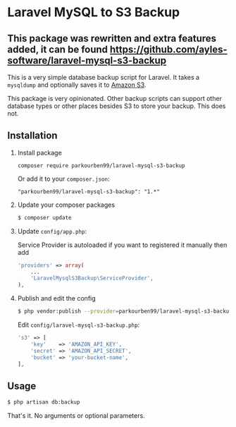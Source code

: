 # Laravel MySQL to S3 Backup

## This package was rewritten and extra features added, it can be found https://github.com/ayles-software/laravel-mysql-s3-backup

This is a very simple database backup script for Laravel. It takes a `mysqldump` and optionally saves it to [Amazon S3](http://aws.amazon.com/s3/).

This package is very opinionated. Other backup scripts can support other database types or other places besides S3 to store your backup. This does not.

## Installation

1. Install package

    ```composer require parkourben99/laravel-mysql-s3-backup```
      
    Or add it to your `composer.json`:
    ```
    "parkourben99/laravel-mysql-s3-backup": "1.*"
    ```

2. Update your composer packages

    ```bash
    $ composer update
    ```

3. Update `config/app.php`:

   Service Provider is autoloaded if you want to registered it manually then add

    ```php
    'providers' => array(
        ...
        'LaravelMysqlS3Backup\ServiceProvider',
    ),
    ```

4. Publish and edit the config

    ```bash
    $ php vendor:publish --provider=parkourben99/laravel-mysql-s3-backup
    ```

    Edit `config/laravel-mysql-s3-backup.php`:

    ```php
    's3' => [
        'key'    => 'AMAZON_API_KEY',
        'secret' => 'AMAZON_API_SECRET',
        'bucket' => 'your-bucket-name',
    ],
    ```

## Usage

```bash
$ php artisan db:backup
```

That's it. No arguments or optional parameters.
